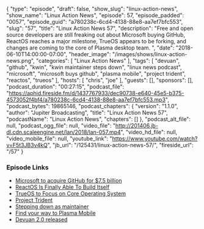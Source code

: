 {
  "type": "episode",
  "draft": false,
  "show_slug": "linux-action-news",
  "show_name": "Linux Action News",
  "episode": 57,
  "episode_padded": "0057",
  "episode_guid": "a780238c-6cd4-4138-88e8-aa7ef7bfc553",
  "slug": "57",
  "title": "Linux Action News 57",
  "description": "Free and open source developers are still freaking out about Microsoft buying GitHub, ReactOS reaches a major milestone, TrueOS appears to be forking, and changes are coming to the core of Plasma desktop team. ",
  "date": "2018-06-10T14:00:00-07:00",
  "header_image": "/images/shows/linux-action-news.png",
  "categories": [
    "Linux Action News"
  ],
  "tags": [
    "devuan",
    "github",
    "kwin",
    "kwin maintainer steps down",
    "linux news podcast",
    "microsoft",
    "microsoft buys github",
    "plasma mobile",
    "project trident",
    "reactos",
    "trueos"
  ],
  "hosts": [
    "chris",
    "joe"
  ],
  "guests": [],
  "sponsors": [],
  "podcast_duration": "00:27:15",
  "podcast_file": "https://aphid.fireside.fm/d/1437767933/dec90738-e640-45e5-b375-4573052f4bf4/a780238c-6cd4-4138-88e8-aa7ef7bfc553.mp3",
  "podcast_bytes": 19865146,
  "podcast_chapters": {
    "version": "1.1.0",
    "author": "Jupiter Broadcasting",
    "title": "Linux Action News 57",
    "podcastName": "Linux Action News",
    "chapters": []
  },
  "podcast_alt_file": null,
  "podcast_ogg_file": null,
  "video_file": "http://201406.jb-dl.cdn.scaleengine.net/lan/2018/lan-057.mp4",
  "video_hd_file": null,
  "video_mobile_file": null,
  "youtube_link": "https://www.youtube.com/watch?v=F5t3JB3v4kQ",
  "jb_url": "/125431/linux-action-news-57/",
  "fireside_url": "/57"
}


### Episode Links

  * [Microsoft to acquire GitHub for $7.5 billion](https://news.microsoft.com/2018/06/04/microsoft-to-acquire-github-for-7-5-billion/ "Microsoft to acquire GitHub for $7.5 billion")
  * [ReactOS Is Finally Able To Build Itself](https://www.phoronix.com/scan.php?page=news_item&px=ReactOS-Full-Self-Hosting "ReactOS Is Finally Able To Build Itself")
  * [TrueOS to Focus on Core Operating System](https://www.trueos.org/blog/trueosdownstream/ "TrueOS to Focus on Core Operating System")
  * [Project Trident](http://www.project-trident.org/ "Project Trident")
  * [Stepping down as maintainer](https://mail.kde.org/pipermail/plasma-devel/2018-June/086117.html "Stepping down as maintainer")
  * [Find your way to Plasma Mobile](https://blog.bshah.in/2018/06/06/find-your-way-to-plasma-mobile/ "Find your way to Plasma Mobile")
  * [Devuan 2.0 released](https://devuan.org/os/debian-fork/ascii-stable-announce-060818 "Devuan 2.0 released")


